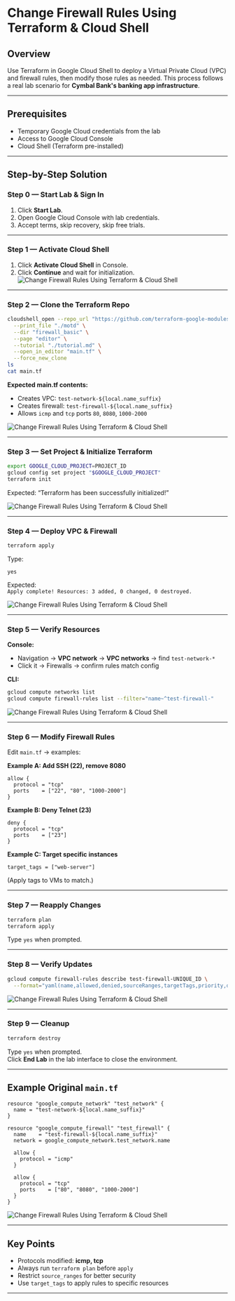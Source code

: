 # Change Firewall Rules Using Terraform & Cloud Shell

## Overview
Use Terraform in Google Cloud Shell to deploy a Virtual Private Cloud (VPC) and firewall rules, then modify those rules as needed. This process follows a real lab scenario for **Cymbal Bank's banking app infrastructure**.

---

## Prerequisites
- Temporary Google Cloud credentials from the lab
- Access to Google Cloud Console
- Cloud Shell (Terraform pre-installed)

---

## Step-by-Step Solution

### Step 0 — Start Lab & Sign In
1. Click **Start Lab**.
2. Open Google Cloud Console with lab credentials.
3. Accept terms, skip recovery, skip free trials.

---

### Step 1 — Activate Cloud Shell
1. Click **Activate Cloud Shell** in Console.
2. Click **Continue** and wait for initialization.
![Change Firewall Rules Using Terraform & Cloud Shell](https://github.com/aminbiography/Google-Cloud-Cybersecurity-Professional-Certificate/blob/main/bar-graph-chart-image/Change%20Firewall%20Rules%20Using%20Terraform%20%26%20Cloud%20Shell%20-%2001.jpg)


---

### Step 2 — Clone the Terraform Repo
```bash
cloudshell_open --repo_url "https://github.com/terraform-google-modules/docs-examples.git" \
  --print_file "./motd" \
  --dir "firewall_basic" \
  --page "editor" \
  --tutorial "./tutorial.md" \
  --open_in_editor "main.tf" \
  --force_new_clone
ls
cat main.tf
```
**Expected main.tf contents:**
- Creates VPC: `test-network-${local.name_suffix}`
- Creates firewall: `test-firewall-${local.name_suffix}`
- Allows `icmp` and `tcp` ports `80`, `8080`, `1000-2000`

![Change Firewall Rules Using Terraform & Cloud Shell](https://github.com/aminbiography/Google-Cloud-Cybersecurity-Professional-Certificate/blob/main/bar-graph-chart-image/Change%20Firewall%20Rules%20Using%20Terraform%20%26%20Cloud%20Shell%20-%2002.jpg)

---

### Step 3 — Set Project & Initialize Terraform
```bash
export GOOGLE_CLOUD_PROJECT=PROJECT_ID
gcloud config set project "$GOOGLE_CLOUD_PROJECT"
terraform init
```
Expected: “Terraform has been successfully initialized!”

![Change Firewall Rules Using Terraform & Cloud Shell](https://github.com/aminbiography/Google-Cloud-Cybersecurity-Professional-Certificate/blob/main/bar-graph-chart-image/Change%20Firewall%20Rules%20Using%20Terraform%20%26%20Cloud%20Shell%20-%2003.jpg)

---

### Step 4 — Deploy VPC & Firewall
```bash
terraform apply
```
Type:
```
yes
```
Expected:  
`Apply complete! Resources: 3 added, 0 changed, 0 destroyed.`

![Change Firewall Rules Using Terraform & Cloud Shell](https://github.com/aminbiography/Google-Cloud-Cybersecurity-Professional-Certificate/blob/main/bar-graph-chart-image/Change%20Firewall%20Rules%20Using%20Terraform%20%26%20Cloud%20Shell%20-%2004.jpg)

---

### Step 5 — Verify Resources
**Console:**  
- Navigation → **VPC network** → **VPC networks** → find `test-network-*`
- Click it → Firewalls → confirm rules match config

**CLI:**
```bash
gcloud compute networks list
gcloud compute firewall-rules list --filter="name~^test-firewall-"
```

![Change Firewall Rules Using Terraform & Cloud Shell](https://github.com/aminbiography/Google-Cloud-Cybersecurity-Professional-Certificate/blob/main/bar-graph-chart-image/Change%20Firewall%20Rules%20Using%20Terraform%20%26%20Cloud%20Shell%20-%2005.jpg)

---

### Step 6 — Modify Firewall Rules
Edit `main.tf` → examples:

**Example A: Add SSH (22), remove 8080**
```hcl
allow {
  protocol = "tcp"
  ports    = ["22", "80", "1000-2000"]
}
```

**Example B: Deny Telnet (23)**
```hcl
deny {
  protocol = "tcp"
  ports    = ["23"]
}
```

**Example C: Target specific instances**
```hcl
target_tags = ["web-server"]
```
(Apply tags to VMs to match.)

---

### Step 7 — Reapply Changes
```bash
terraform plan
terraform apply
```
Type `yes` when prompted.

---

### Step 8 — Verify Updates
```bash
gcloud compute firewall-rules describe test-firewall-UNIQUE_ID \
  --format="yaml(name,allowed,denied,sourceRanges,targetTags,priority,direction)"
```

![Change Firewall Rules Using Terraform & Cloud Shell](https://github.com/aminbiography/Google-Cloud-Cybersecurity-Professional-Certificate/blob/main/bar-graph-chart-image/Change%20Firewall%20Rules%20Using%20Terraform%20%26%20Cloud%20Shell%20-%2006.jpg)

---

### Step 9 — Cleanup
```bash
terraform destroy
```
Type `yes` when prompted.  
Click **End Lab** in the lab interface to close the environment.

---

## Example Original `main.tf`
```hcl
resource "google_compute_network" "test_network" {
  name = "test-network-${local.name_suffix}"
}

resource "google_compute_firewall" "test_firewall" {
  name    = "test-firewall-${local.name_suffix}"
  network = google_compute_network.test_network.name

  allow {
    protocol = "icmp"
  }

  allow {
    protocol = "tcp"
    ports    = ["80", "8080", "1000-2000"]
  }
}
```

![Change Firewall Rules Using Terraform & Cloud Shell](https://github.com/aminbiography/Google-Cloud-Cybersecurity-Professional-Certificate/blob/main/bar-graph-chart-image/Change%20Firewall%20Rules%20Using%20Terraform%20%26%20Cloud%20Shell%20-%2007.jpg)

---

## Key Points
- Protocols modified: **icmp, tcp**
- Always run `terraform plan` before `apply`
- Restrict `source_ranges` for better security
- Use `target_tags` to apply rules to specific resources

---
